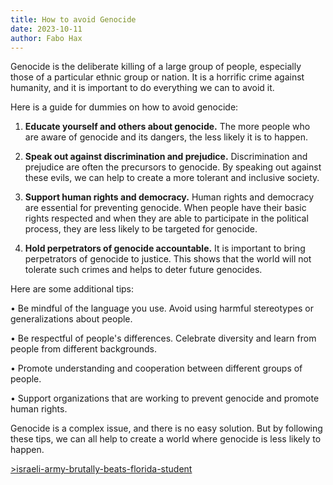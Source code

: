 ```yaml
---
title: How to avoid Genocide
date: 2023-10-11
author: Fabo Hax
---
```


Genocide is the deliberate killing of a large group of people, especially those of a particular ethnic group or nation. It is a horrific crime against humanity, and it is important to do everything we can to avoid it.

Here is a guide for dummies on how to avoid genocide:

1. **Educate yourself and others about genocide.** The more people who are aware of genocide and its dangers, the less likely it is to happen.

2. **Speak out against discrimination and prejudice.** Discrimination and prejudice are often the precursors to genocide. By speaking out against these evils, we can help to create a more tolerant and inclusive society.

3. **Support human rights and democracy.** Human rights and democracy are essential for preventing genocide. When people have their basic rights respected and when they are able to participate in the political process, they are less likely to be targeted for genocide.

4. **Hold perpetrators of genocide accountable.** It is important to bring perpetrators of genocide to justice. This shows that the world will not tolerate such crimes and helps to deter future genocides.

Here are some additional tips:

• Be mindful of the language you use. Avoid using harmful stereotypes or generalizations about people.

• Be respectful of people's differences. Celebrate diversity and learn from people from different backgrounds.

• Promote understanding and cooperation between different groups of people.

• Support organizations that are working to prevent genocide and promote human rights.

Genocide is a complex issue, and there is no easy solution. But by following these tips, we can all help to create a world where genocide is less likely to happen.


[>israeli-army-brutally-beats-florida-student](https://m.facebook.com/imamomarsuleiman/photos/how-is-american-media-not-reporting-thiscair-israeli-army-brutally-beats-florida/795622957124414/)


